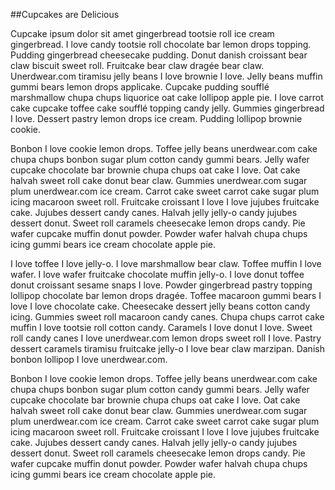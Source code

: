##Cupcakes are Delicious

Cupcake ipsum dolor sit amet gingerbread tootsie roll ice cream gingerbread. I love candy tootsie roll chocolate bar lemon drops topping. Pudding gingerbread cheesecake pudding. Donut danish croissant bear claw biscuit sweet roll. Fruitcake bear claw dragée bear claw. Unerdwear.com tiramisu jelly beans I love brownie I love. Jelly beans muffin gummi bears lemon drops applicake. Cupcake pudding soufflé marshmallow chupa chups liquorice oat cake lollipop apple pie. I love carrot cake cupcake toffee cake soufflé topping candy jelly. Gummies gingerbread I love. Dessert pastry lemon drops ice cream. Pudding lollipop brownie cookie.

Bonbon I love cookie lemon drops. Toffee jelly beans unerdwear.com cake chupa chups bonbon sugar plum cotton candy gummi bears. Jelly wafer cupcake chocolate bar brownie chupa chups oat cake I love. Oat cake halvah sweet roll cake donut bear claw. Gummies unerdwear.com sugar plum unerdwear.com ice cream. Carrot cake sweet carrot cake sugar plum icing macaroon sweet roll. Fruitcake croissant I love I love jujubes fruitcake cake. Jujubes dessert candy canes. Halvah jelly jelly-o candy jujubes dessert donut. Sweet roll caramels cheesecake lemon drops candy. Pie wafer cupcake muffin donut powder. Powder wafer halvah chupa chups icing gummi bears ice cream chocolate apple pie.

I love toffee I love jelly-o. I love marshmallow bear claw. Toffee muffin I love wafer. I love wafer fruitcake chocolate muffin jelly-o. I love donut toffee donut croissant sesame snaps I love. Powder gingerbread pastry topping lollipop chocolate bar lemon drops dragée. Toffee macaroon gummi bears I love I love chocolate cake. Cheesecake dessert jelly beans cotton candy icing. Gummies sweet roll macaroon candy canes. Chupa chups carrot cake muffin I love tootsie roll cotton candy. Caramels I love donut I love. Sweet roll candy canes I love unerdwear.com lemon drops sweet roll I love. Pastry dessert caramels tiramisu fruitcake jelly-o I love bear claw marzipan. Danish bonbon lollipop I love unerdwear.com.

Bonbon I love cookie lemon drops. Toffee jelly beans unerdwear.com cake chupa chups bonbon sugar plum cotton candy gummi bears. Jelly wafer cupcake chocolate bar brownie chupa chups oat cake I love. Oat cake halvah sweet roll cake donut bear claw. Gummies unerdwear.com sugar plum unerdwear.com ice cream. Carrot cake sweet carrot cake sugar plum icing macaroon sweet roll. Fruitcake croissant I love I love jujubes fruitcake cake. Jujubes dessert candy canes. Halvah jelly jelly-o candy jujubes dessert donut. Sweet roll caramels cheesecake lemon drops candy. Pie wafer cupcake muffin donut powder. Powder wafer halvah chupa chups icing gummi bears ice cream chocolate apple pie.

